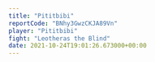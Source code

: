 ```yaml
---
title: "Pititbibi"
reportCode: "BNhy3GwzCKJA89Vn"
player: "Pititbibi"
fight: "Leotheras the Blind"
date: 2021-10-24T19:01:26.673000+00:00
---
```

